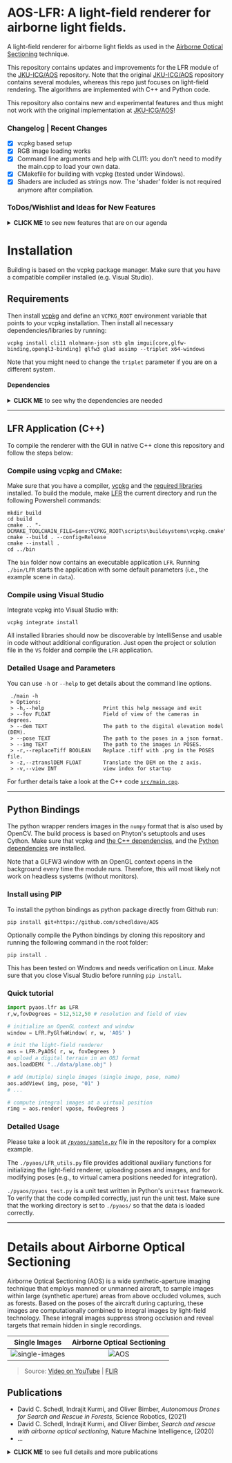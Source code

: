 # AOS-LFR: A light-field renderer for airborne light fields. 

A light-field renderer for airborne light fields as used in the [Airborne Optical Sectioning](#publications) technique.

This repository contains updates and improvements for the LFR module of the [JKU-ICG/AOS](https://github.com/JKU-ICG/AOS) repository. 
Note that the original [JKU-ICG/AOS](https://github.com/JKU-ICG/AOS) repository contains several modules, whereas this repo just focuses on light-field rendering. 
The algorithms are implemented with C++ and Python code.

This repository also contains new and experimental features and thus might not work with the original implementation at [JKU-ICG/AOS](https://github.com/JKU-ICG/AOS)! 

### Changelog | Recent Changes 

- [x] vcpkg based setup
- [x] RGB image loading works
- [x] Command line arguments and help with CLI11: you don't need to modify the main.cpp to load your own data.
- [x] CMakefile for building with vcpkg (tested under Windows).
- [x] Shaders are included as strings now. The 'shader' folder is not required anymore after compilation.

### ToDos/Wishlist and Ideas for New Features

<details><summary><b>CLICK ME</b> to see new features that are on our agenda</summary>

- [ ] fallback to a simple plane if no DEM is loaded or DEM loading fails.
- [ ] verify installation on Linux (and MacOS).
- [ ] consider window size and aspect ratio for rendering (right now we use a default size e.g., 512x512 px)
- [ ] support for masking / alpha channels (e.g., to remove FLIR/DJI watermarks, timestamps or any other text)
- [ ] show a wireframe of the digital elevation model
- [ ] check if float32 ifdef is working on LINUX and older hardware
- [ ] Image loading: stb_image does not support TIFF so consider switching to SAIL, FreeImage, SDL, or OpenCV
- [ ] Unittests in C++: https://cmake.org/cmake/help/latest/module/CTest.html  
- [ ] Disable the OpenGL Window when using the python binding: https://www.glfw.org/docs/latest/context.html#context_offscreen or https://github.com/glfw/glfw/issues/648
- [ ] Optimize min/max computation (used for displaying)
- [ ] Heatmap visualization for grayscale images
- [ ] OBJ loading: switch to a more lightweight loader with less dependencies (e.g., https://github.com/tinyobjloader/tinyobjloader) or keep Assimp
- [ ] optionally display a satellite image on the ground
</details>

# Installation
Building is based on the vcpkg package manager. Make sure that you have a compatible compiler installed (e.g. Visual Studio).

## Requirements
Then install [vcpkg](https://github.com/microsoft/vcpkg) and define an `VCPKG_ROOT` environment variable that points to your vcpkg installation. 
Then install all necessary dependencies/libraries by running: 
```pwsh
vcpkg install cli11 nlohmann-json stb glm imgui[core,glfw-binding,opengl3-binding] glfw3 glad assimp --triplet x64-windows       
```
Note that you might need to change the `triplet` parameter if you are on a different system. 
#### Dependencies
<details><summary><b>CLICK ME</b> to see why the dependencies are needed</summary>

- [Dear ImGui](https://github.com/ocornut/imgui) for the user interface
- [GLFW](https://www.glfw.org/) for opengl window creation
- [Assimp](https://www.assimp.org/) for digital terrain loading
- [Glad](https://glad.dav1d.de/) for opengl loading
- [learnopengl.com](https://learnopengl.com/) for handling shaders and meshes
- [GLM](https://github.com/g-truc/glm) for matrix/vector calculations
- [nlohmann/json](https://github.com/nlohmann/json) for reading and writing JSON files
- [stb](https://github.com/nothings/stb) for reading/writing images
- [CLI11](https://github.com/CLIUtils/CLI11) for parsing command line arguments
</details>

---
## LFR Application (C++)
To compile the renderer with the GUI in native C++ clone this repository and follow the steps below:
### Compile using vcpkg and CMake:

Make sure that you have a compiler, [vcpkg](https://github.com/microsoft/vcpkg) and the [required libraries](#installation) installed. 
To build the module, make [LFR](/LFR) the current directory and run the following Powershell commands:
```pwsh
mkdir build 
cd build
cmake .. "-DCMAKE_TOOLCHAIN_FILE=$env:VCPKG_ROOT\scripts\buildsystems\vcpkg.cmake"
cmake --build . --config=Release
cmake --install .
cd ../bin
```
The `bin` folder now contains an executable application `LFR`.
Running `./bin/LFR` starts the application with some default parameters (i.e., the example scene in `data`).

### Compile using Visual Studio

Integrate vcpkg into Visual Studio with:
```pwsh
vcpkg integrate install
```
All installed libraries should now be discoverable by IntelliSense and usable in code without additional configuration.
Just open the project or solution file in the `VS` folder and compile the `LFR` application.

### Detailed Usage and Parameters

You can use `-h` or `--help` to get details about the command line options.
```
 ./main -h
 > Options:
 > -h,--help                   Print this help message and exit
 > --fov FLOAT                 Field of view of the cameras in degrees.
 > --dem TEXT                  The path to the digital elevation model (DEM).
 > --pose TEXT                 The path to the poses in a json format.
 > --img TEXT                  The path to the images in POSES.
 > -r,--replaceTiff BOOLEAN    Replace .tiff with .png in the POSES file.
 > -z,--ztranslDEM FLOAT       Translate the DEM on the z axis.
 > -v,--view INT               view index for startup
``` 

For further details take a look at  the C++ code [`src/main.cpp`](./src/main.cpp).


---
## Python Bindings 

The python wrapper renders images in the `numpy` format that is also used by OpenCV. 
The build process is based on Phyton's setuptools and uses Cython. Make sure that vcpkg and [the C++ dependencies](#requirements), and the [Python dependencies](pyaos/requirements.txt) are installed.

Note that a GLFW3 window with an OpenGL context opens in the background every time the module runs. Therefore, this will most likely not work on headless systems (without monitors).

### Install using PIP

To install the python bindings as python package directly from Github run:
```pwsh
pip install git+https://github.com/schedldave/AOS
```


Optionally compile the Python bindings by cloning this repository and running the following command in the root folder:
```pwsh
pip install .
```
This has been tested on Windows and needs verification on Linux. 
Make sure that you close Visual Studio before running `pip install`.



### Quick tutorial
```py
import pyaos.lfr as LFR
r,w,fovDegrees = 512,512,50 # resolution and field of view

# initialize an OpenGL context and window
window = LFR.PyGlfwWindow( r, w, 'AOS' ) 

# init the light-field renderer
aos = LFR.PyAOS( r, w, fovDegrees )
# upload a digital terrain in an OBJ format
aos.loadDEM( "../data/plane.obj" )

# add (mutiple) single images (single image, pose, name)
aos.addView( img, pose, "01" )
# ...

# compute integral images at a virtual position
rimg = aos.render( vpose, fovDegrees )
```

### Detailed Usage

Please take a look at [`/pyaos/sample.py`](./pyaos/sample.py) file in the repository for a complex example.

The `./pyaos/LFR_utils.py` file provides additional auxiliary functions for initializing the light-field renderer, uploading poses and images, and for modifying poses (e.g., to virtual camera positions needed for integration).

`./pyaos/pyaos_test.py` is a unit test written in Python's `unittest` framework. To verify that the code compiled correctly, just run the unit test. Make sure that the working directory is set to `./pyaos/` so that the data is loaded correctly.



---
# Details about Airborne Optical Sectioning

Airborne Optical Sectioning (AOS) is a wide synthetic-aperture imaging technique that employs manned or unmanned aircraft, to sample images within large (synthetic aperture) areas from above occluded volumes, such as forests. Based on the poses of the aircraft during capturing, these images are computationally combined to integral images by light-field technology. These integral images suppress strong occlusion and reveal targets that remain hidden in single recordings.

Single Images         |  Airborne Optical Sectioning
:-------------------------:|:-------------------------:
![single-images](./img/Nature_single-images.gif) | ![AOS](./img/Nature_aos.gif)

> Source: [Video on YouTube](https://www.youtube.com/watch?v=kyKVQYG-j7U) | [FLIR](https://www.flir.com/discover/cores-components/researchers-develop-search-and-rescue-technology-that-sees-through-forest-with-thermal-imaging/)

## Publications
- David C. Schedl, Indrajit Kurmi, and Oliver Bimber, *Autonomous Drones for Search and Rescue in Forests*, Science Robotics, (2021)
- David C. Schedl, Indrajit Kurmi, and Oliver Bimber, *Search and rescue with airborne optical sectioning*, Nature Machine Intelligence, (2020)
- ...
<details><summary><b>CLICK ME</b> to see full details and more publications</summary>

- Indrajit Kurmi, David C. Schedl, and Oliver Bimber, Combined People Classification with Airborne Optical Sectioning, IEEE SENSORS JOURNAL (under review), (2021)
  - [arXiv (pre-print)](https://arxiv.org/abs/2106.10077)  
  - [Data: ](https://doi.org/10.5281/zenodo.5013640)[![DOI](https://zenodo.org/badge/DOI/10.5281/zenodo.5013640.svg)](https://doi.org/10.5281/zenodo.5013640)
- David C. Schedl, Indrajit Kurmi, and Oliver Bimber, Autonomous Drones for Search and Rescue in Forests, Science Robotics 6(55), eabg1188, https://doi.org/10.1126/scirobotics.abg1188, (2021)
  - [Science (final version)](https://robotics.sciencemag.org/content/6/55/eabg1188)
  - [arXiv (pre-print)](https://arxiv.org/pdf/2105.04328)  
  - [Data: ](https://doi.org/10.5281/zenodo.4349220) [![DOI](https://zenodo.org/badge/DOI/10.5281/zenodo.4349220.svg)](https://doi.org/10.5281/zenodo.4349220)
  - [Video on YouTube](https://www.youtube.com/watch?v=ebk7GQH5ltk)
- David C. Schedl, Indrajit Kurmi, and Oliver Bimber, Search and rescue with airborne optical sectioning, Nature Machine Intelligence 2, 783-790, https://doi.org/10.1038/s42256-020-00261-3 (2020)
  - [Nature (final version)](https://www.nature.com/articles/s42256-020-00261-3) | [(view only version)](https://rdcu.be/cbcf2) 
  - [arXiv (pre-print)](https://arxiv.org/pdf/2009.08835.pdf)
  - [Data: ](https://doi.org/10.5281/zenodo.3894773) [![DOI](https://zenodo.org/badge/DOI/10.5281/zenodo.3894773.svg)](https://doi.org/10.5281/zenodo.3894773)
  - [Video on YouTube](https://www.youtube.com/watch?v=kyKVQYG-j7U)
- Indrajit Kurmi, David C. Schedl, and Oliver Bimber, Pose Error Reduction for Focus Enhancement in Thermal Synthetic Aperture Visualization, IEEE Geoscience and Remote Sensing Letters, DOI: https://doi.org/10.1109/LGRS.2021.3051718 (2021).
  - [IEEE (final version)](https://ieeexplore.ieee.org/document/9340240) 
  - [arXiv (pre-print)](https://arxiv.org/abs/2012.08606)
- Indrajit Kurmi, David C. Schedl, and Oliver Bimber, Fast automatic visibility optimization for thermal synthetic aperture visualization, IEEE Geosci. Remote Sens. Lett. https://doi.org/10.1109/LGRS.2020.2987471 (2020).
  - [IEEE (final version)](https://ieeexplore.ieee.org/document/9086501) 
  - [arXiv (pre-print)](https://arxiv.org/abs/2005.04065)
  - [Video on YouTube](https://www.youtube.com/watch?v=39GU1BOCfWQ&ab_channel=JKUInstituteofComputerGraphics)
- David C. Schedl, Indrajit Kurmi, and Oliver Bimber, Airborne Optical Sectioning for Nesting Observation. Sci Rep 10, 7254, https://doi.org/10.1038/s41598-020-63317-9 (2020).
  - [Nature (open access and final version)](https://www.nature.com/articles/s41598-020-63317-9) 
  - [Video on YouTube](www.youtube.com/watch?v=81l-Y6rVznI)
- Indrajit Kurmi, David C. Schedl, and Oliver Bimber, Thermal airborne optical sectioning. Remote Sensing. 11, 1668, https://doi.org/10.3390/rs11141668, (2019).
  - [MDPI (open access and final version)](https://www.mdpi.com/2072-4292/11/14/1668) 
  - [Video on YouTube](https://www.youtube.com/watch?v=_t2GEwA_tus&ab_channel=JKUCG)
- Indrajit Kurmi, David C. Schedl, and Oliver Bimber, A statistical view on synthetic aperture imaging for occlusion removal. IEEE Sensors J. 19, 9374 – 9383 (2019).
  - [IEEE (final version)](https://ieeexplore.ieee.org/document/8736348)
  - [arXiv (pre-print)](https://arxiv.org/abs/1906.06600) 
- Oliver Bimber, Indrajit Kurmi, and David C. Schedl, Synthetic aperture imaging with drones. IEEE Computer Graphics and Applications. 39, 8 – 15 (2019).
  - [IEEE (open access and final version)](https://doi.ieeecomputersociety.org/10.1109/MCG.2019.2896024) 
- Indrajit Kurmi, David C. Schedl, and Oliver Bimber, Airborne optical sectioning. Journal of Imaging. 4, 102 (2018).
  - [MDPI (open access and final version)](https://www.mdpi.com/2313-433X/4/8/102)
  - [Video on YouTube](https://www.youtube.com/watch?v=ELnvBfafnRA&ab_channel=JKUCG) 

</details>
